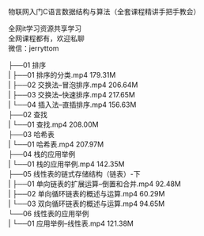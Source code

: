 物联网入门C语言数据结构与算法（全套课程精讲手把手教会）

全网it学习资源共享学习<br>全网课程都有，欢迎私聊<br>微信：jerryttom<br>

├──01 排序<br> | ├──01 排序的分类.mp4 179.31M<br> | ├──02 交换法–冒泡排序.mp4 206.64M<br> | ├──03 交换法–快速排序.mp4 217.65M<br> | └──04 插入法–直插排序.mp4 156.63M<br> ├──02 查找<br> | └──01 查找.mp4 208.00M<br> ├──03 哈希表<br> | └──01 哈希表.mp4 207.97M<br> ├──04 栈的应用举例<br> | └──01 栈的应用举例.mp4 142.35M<br> ├──05 线性表的链式存储结构（链表）-下<br> | ├──01 单向链表的扩展运算–倒置和合并.mp4 92.48M<br> | ├──02 单向循环链表的概述与运算.mp4 60.29M<br> | └──03 双向循环链表的概述与运算.mp4 94.65M<br> └──06 线性表的应用举例<br> | └──01 应用举例–线性表.mp4 121.38M